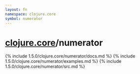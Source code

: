 ```yaml
---
layout: fn
namespace: clojure.core
symbol: numerator
---
```


# [clojure.core](../)/numerator

{% include 1.5.0/clojure.core/numerator/docs.md %}
{% include 1.5.0/clojure.core/numerator/examples.md %}
{% include 1.5.0/clojure.core/numerator/src.md %}

